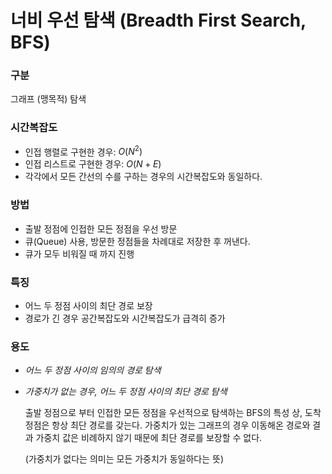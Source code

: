 # 너비 우선 탐색 (Breadth First Search, BFS)

### 구분

 그래프 (맹목적) 탐색

### 시간복잡도

- 인접 행렬로 구현한 경우: $O(N^2)​$
- 인접 리스트로 구현한 경우: $O(N+E)​$
- 각각에서 모든 간선의 수를 구하는 경우의 시간복잡도와 동일하다.

### 방법

- 출발 정점에 인접한 모든 정점을 우선 방문
- 큐(Queue) 사용, 방문한 정점들을 차례대로 저장한 후 꺼낸다.
- 큐가 모두 비워질 때 까지 진행

### 특징

- 어느 두 정점 사이의 최단 경로 보장
- 경로가 긴 경우 공간복잡도와 시간복잡도가 급격히 증가

### 용도

- *어느 두 정점 사이의 임의의 경로 탐색*

- *가중치가 없는 경우, 어느 두 정점 사이의 최단 경로 탐색*

  출발 정점으로 부터 인접한 모든 정점을 우선적으로 탐색하는 BFS의 특성 상, 도착 정점은 항상 최단 경로를 갖는다. 가중치가 있는 그래프의 경우 이동해온 경로와 결과 가중치 값은 비례하지 않기 때문에 최단 경로를 보장할 수 없다.

  (가중치가 없다는 의미는 모든 가중치가 동일하다는 뜻)